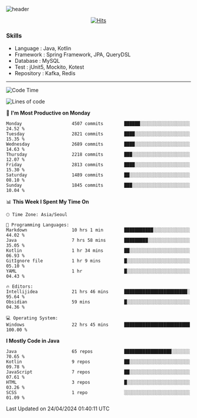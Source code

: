 <!-- Github Profile Readme로 프로필 꾸미기 : https://zzsza.github.io/development/2020/07/10/make-github-profile-readme/ -->

<!-- github theme -->
  <!-- 
    ![header](https://capsule-render.vercel.app/api?type=slice&color=e0f0e3&height=150&section=header&text=beasy&fontSize=45)
  -->
  ![header](https://capsule-render.vercel.app/api?type=soft&color=e0f0e3&height=150&section=header&text=Choi-YongSeok&fontSize=55&animation=twinkling)


<!-- hits count : https://hits.seeyoufarm.com/ -->
<div align=center>
    
  [![Hits](https://hits.seeyoufarm.com/api/count/incr/badge.svg?url=https%3A%2F%2Fgithub.com%2Fchoi-ys&count_bg=%2379C83D&title_bg=%23555555&icon=&icon_color=%23E7E7E7&title=hits&edge_flat=false)](https://hits.seeyoufarm.com)

</div>


<!-- Committed Top Lang -->
<div align=center>
</div>


### Skills
 - Language : Java, Kotlin
 - Framework : Spring Framework, JPA, QueryDSL
 - Database : MySQL
 - Test : jUnit5, Mockito, Kotest
 - Repository : Kafka, Redis

---

<!--START_SECTION:waka-->
![Code Time](http://img.shields.io/badge/Code%20Time-3%2C808%20hrs%2035%20mins-blue)

![Lines of code](https://img.shields.io/badge/From%20Hello%20World%20I%27ve%20Written-14.8%20million%20lines%20of%20code-blue)

📅 **I'm Most Productive on Monday** 

```text
Monday                   4507 commits        ██████░░░░░░░░░░░░░░░░░░░   24.52 % 
Tuesday                  2821 commits        ████░░░░░░░░░░░░░░░░░░░░░   15.35 % 
Wednesday                2689 commits        ████░░░░░░░░░░░░░░░░░░░░░   14.63 % 
Thursday                 2218 commits        ███░░░░░░░░░░░░░░░░░░░░░░   12.07 % 
Friday                   2813 commits        ████░░░░░░░░░░░░░░░░░░░░░   15.30 % 
Saturday                 1489 commits        ██░░░░░░░░░░░░░░░░░░░░░░░   08.10 % 
Sunday                   1845 commits        ███░░░░░░░░░░░░░░░░░░░░░░   10.04 % 
```


📊 **This Week I Spent My Time On** 

```text
🕑︎ Time Zone: Asia/Seoul

💬 Programming Languages: 
Markdown                 10 hrs 1 min        ███████████░░░░░░░░░░░░░░   44.02 % 
Java                     7 hrs 58 mins       █████████░░░░░░░░░░░░░░░░   35.05 % 
Kotlin                   1 hr 34 mins        ██░░░░░░░░░░░░░░░░░░░░░░░   06.93 % 
GitIgnore file           1 hr 9 mins         █░░░░░░░░░░░░░░░░░░░░░░░░   05.10 % 
YAML                     1 hr                █░░░░░░░░░░░░░░░░░░░░░░░░   04.43 % 

🔥 Editors: 
Intellijidea             21 hrs 46 mins      ████████████████████████░   95.64 % 
Obsidian                 59 mins             █░░░░░░░░░░░░░░░░░░░░░░░░   04.36 % 

💻 Operating System: 
Windows                  22 hrs 45 mins      █████████████████████████   100.00 % 
```

**I Mostly Code in Java** 

```text
Java                     65 repos            ██████████████████░░░░░░░   70.65 % 
Kotlin                   9 repos             ██░░░░░░░░░░░░░░░░░░░░░░░   09.78 % 
JavaScript               7 repos             ██░░░░░░░░░░░░░░░░░░░░░░░   07.61 % 
HTML                     3 repos             █░░░░░░░░░░░░░░░░░░░░░░░░   03.26 % 
SCSS                     1 repo              ░░░░░░░░░░░░░░░░░░░░░░░░░   01.09 % 
```




 Last Updated on 24/04/2024 01:40:11 UTC
<!--END_SECTION:waka-->

<!-- 
![footer](https://capsule-render.vercel.app/api?section=footer&type=slice&color=e0f0e3)
-->

